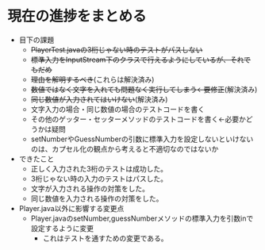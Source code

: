 # 現在の進捗をまとめる

- 目下の課題
  - ~~PlayerTest.javaの3桁じゃない時のテストがパスしない~~
  - ~~標準入力をInputStream下のクラスで行えるようにしているが、それでもだめ~~
  - ~~理由を解明するべき~~(これらは解決済み)
  - ~~数値ではなく文字を入れても問題なく実行してしまう←要修正~~(解決済み)
  - ~~同じ数値が入力されてはいけない~~(解決済み)
  - 文字入力の場合・同じ数値の場合のテストコードを書く
  - その他のゲッター・セッターメソッドのテストコードを書く←必要かどうかは疑問
  - setNumberやGuessNumberの引数に標準入力を設定しないといけないのは、カプセル化の観点から考えると不適切なのではないか
- できたこと
  - 正しく入力された3桁のテストは成功した。
  - 3桁じゃない時の入力のテストはパスした。
  - 文字が入力される操作の対策をした。
  - 同じ数値を入力される操作の対策をした。
- Player.java以外に影響する変更点
  - Player.javaのsetNumber,guessNumberメソッドの標準入力を引数inで設定するように変更
    - これはテストを通すための変更である。
